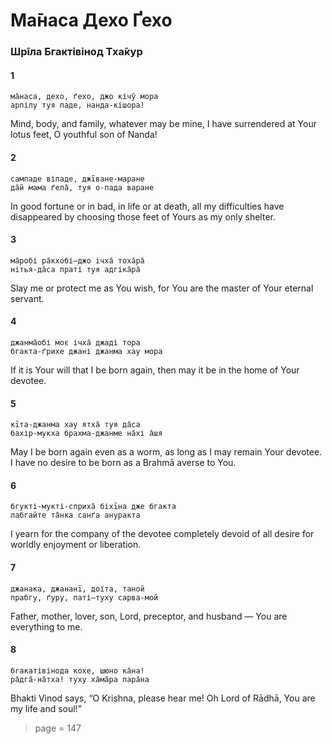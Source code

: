 # Ма̄наса Дехо Ґехо

### Шрīла Бгактівінод Тха̄кур

#### 1

    ма̄наса, дехо, ґехо, джо кічӯ мора
    арпілу туя паде, нанда-кішора!

Mind, body, and family, whatever may be mine, I have surrendered at Your lotus feet, O youthful son of Nanda!

#### 2

    сампаде віпаде, джīване-маране
    да̄й мама ґела̄, туя о-пада варане

In good fortune or in bad, in life or at death, all my difficulties have disappeared by choosing those feet of Yours as my only shelter.

#### 3

    ма̄робі ра̄кхобі—джо ічха̄ тоха̄ра̄
    нітья-да̄са праті туя адгіка̄ра̄

Slay me or protect me as You wish, for You are the master of Your eternal servant.

#### 4

    джанма̄обі моє ічха̄ джаді тора
    бгакта-ґрихе джані джанма хау мора

If it is Your will that I be born again, then may it be in the home of Your devotee.

#### 5

    кīта-джанма хау ятха̄ туя да̄са
    бахір-мукха брахма-джанме на̄хі а̄шя

May I be born again even as a worm, as long as I may remain Your devotee. I have no desire to be born as a Brahmā averse to You.

#### 6

    бгукті-мукті-сприха̄ біхīна дже бгакта
    лабгайте та̄нка санґа ануракта

I yearn for the company of the devotee completely devoid of all desire for worldly enjoyment or liberation.

#### 7

    джанака, джананī, доїта, таной
    прабгу, ґуру, паті—туху сарва-мой

Father, mother, lover, son, Lord, preceptor, and husband — You are everything to me.

#### 8

    бгакатівінода кохе, шюно ка̄на!
    ра̄дга̄-на̄тха! туху ха̄ма̄ра пара̄на

Bhakti Vinod says, “O Krishna, please hear me! Oh Lord of Rādhā, You are my life and soul!”


> page = 147